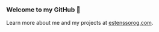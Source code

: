 ### Welcome to my GitHub 👋

Learn more about me and my projects at [estenssorog.com](https://www.estenssorog.com).
